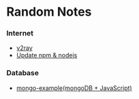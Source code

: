 # Random Notes

### Internet
- <a href=https://github.com/nickchen120235/notes/blob/master/internet/v2ray.md>v2ray</a>
- <a href=https://github.com/nickchen120235/notes/blob/master/internet/update%20npm%20nodejs.md>Update npm &amp; nodejs</a>

### Database
- <a href=https://github.com/nickchen120235/mongo-example>mongo-example(mongoDB + JavaScript)</a>